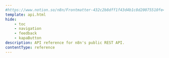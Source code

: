 ```yaml
---
#https://www.notion.so/n8n/Frontmatter-432c2b8dff1f43d4b1c8d20075510fe4
template: api.html
hide:
    - toc
    - navigation
    - feedback
    - kapaButton
description: API reference for n8n's public REST API.
contentType: reference
---
```


<!-- Mount point -->
<div id="app"></div>

<!-- Load the Script -->
<script src="https://cdn.jsdelivr.net/npm/@scalar/api-reference"></script>

<!-- Initialize the Scalar API Reference -->
<script>
	Scalar.createApiReference('#app', {
		url: '/api/v1/openapi.yml',
		// Avoid CORS issues
        proxyUrl: 'https://proxy.scalar.com',
		servers: [
			{
				url: 'https://{instance}.app.n8n.cloud/api/v1',
				description: 'n8n cloud instance',
				variables: {
					instance: {
						default: 'your-instance-name',
					}
				}
			},
			{
				url: '{url}/api/v1',
				description: 'self-hosted n8n instance',
				variables: {
					url: {
						default: 'https://example.com',
					}
				}
			},
		],
		forceDarkModeState: 'light',
		hideDarkModeToggle: true,
		hideClientButton: true,
	})
</script>
